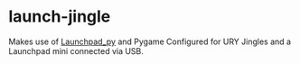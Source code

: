 # launch-jingle

Makes use of [Launchpad_py](https://github.com/FMMT666/launchpad.py) and Pygame
Configured for URY Jingles and a Launchpad mini connected via USB.